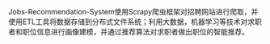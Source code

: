 Jobs-Recommendation-System使用Scrapy爬虫框架对招聘网站进行爬取，并使用ETL工具将数据存储到分布式文件系统；利用大数据，机器学习等技术对求职者和职位信息进行画像建模，并通过推荐算法对求职者做出职位的智能推荐。